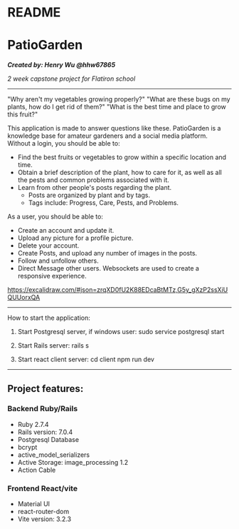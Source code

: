 # README

PatioGarden
===============
***Created by: Henry Wu @hhw67865***

*2 week capstone project for Flatiron school*


_______________________________


"Why aren't my vegetables growing properly?"
"What are these bugs on my plants, how do I get rid of them?"
"What is the best time and place to grow this fruit?"

This application is made to answer questions like these.
PatioGarden is a knowledge base for amateur gardeners and a social media platform.
Without a login, you should be able to:
- Find the best fruits or vegetables to grow within a specific location and time.
- Obtain a brief description of the plant, how to care for it, as well as all the pests and common problems associated with it.
- Learn from other people's posts regarding the plant.
    - Posts are organized by plant and by tags.
    - Tags include: Progress, Care, Pests, and Problems.

As a user, you should be able to:
- Create an account and update it.
- Upload any picture for a profile picture.
- Delete your account.
- Create Posts, and upload any number of images in the posts.
- Follow and unfollow others.
- Direct Message other users. Websockets are used to create a responsive experience.


https://excalidraw.com/#json=zrqXD0fU2K88EDcaBtMTz,G5y_gXzP2ssXiUQUUorxQA

___________________________________________________________

How to start the application:

1. Start Postgresql server, if windows user:
    sudo service postgresql start

2. Start Rails server:
    rails s

3. Start react client server:
    cd client
    npm run dev

___________________________________________________________

Project features:
------------------


### Backend Ruby/Rails

- Ruby 2.7.4
- Rails version: 7.0.4
- Postgresql Database
- bcrypt
- active_model_serializers
- Active Storage: image_processing 1.2
- Action Cable

### Frontend React/vite

- Material UI
- react-router-dom
- Vite version: 3.2.3
